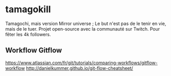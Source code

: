 # tamagokill
Tamagochi, mais version Mirror universe ; Le but n'est pas de le tenir en vie, mais de le tuer. Projet open-source avec la communauté sur Twitch. Pour fêter les 4k followers.

## Workflow Gitflow
https://www.atlassian.com/fr/git/tutorials/comparing-workflows/gitflow-workflow
http://danielkummer.github.io/git-flow-cheatsheet/
